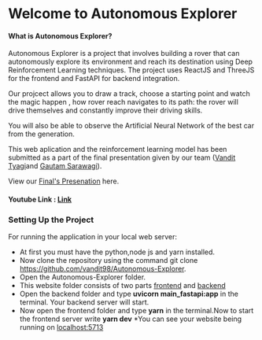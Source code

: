 # Welcome to Autonomous Explorer

#### What is Autonomous Explorer?
Autonomous Explorer is a project that involves building a rover that can autonomously explore its environment and reach its destination using Deep Reinforcement Learning techniques. The project uses ReactJS and ThreeJS for the frontend and FastAPI for backend integration.

Our projcect allows you to draw a track, choose a starting point and watch the magic happen , how rover reach navigates to its path: the rover will drive themselves and constantly improve their driving skills.

You will also be able to observe the Artificial Neural Network of the best car from the generation.

This web aplication and the reinforcement learning model has been submitted as a part of the final presentation given by our team ([Vandit Tyagi](https://github.com/vandit98)and [Gautam Sarawagi](https://github.com/gautamsarawagi)).

View our [Final's Presenation](https://www.canva.com/design/DAFVjz4LGfA/YdlMV9HC5rp3eWnXbwPpww/view?utm_content=DAFVjz4LGfA&utm_campaign=designshare&utm_medium=link&utm_source=publishpresent) here.

#### Youtube Link : [Link](https://www.youtube.com/watch?v=st_7OCVB3BE&ab_channel=VanditTyagi)

<h3> Setting Up the Project </h3>

For running the application in your local web server:
* At first you must have the python,node js and yarn installed.
* Now clone the repository using the command git clone https://github.com/vandit98/Autonomous-Explorer.
* Open the Autonomous-Explorer folder.
* This website folder consists of two parts [frontend](https://github.com/vandit98/Autonomous-Explorer/tree/main/frontend) and [backend](https://github.com/vandit98/Autonomous-Explorer/tree/main/backend)
* Open the backend folder and type <b>uvicorn main_fastapi:app</b> in the terminal. Your backend server will start.
* Now open the frontend folder and type <b>yarn</b> in the terminal.Now to start the frontend server write <b>yarn dev</b>
*You can see your website being running on [localhost:5713](http://localhost:5713)

